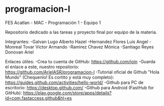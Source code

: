 # programacion-I

FES Acatlan - MAC - Programación 1 - Equipo 1

Repositorio dedicado a las tareas y proyecto final por equipo de la materia.

Integrantes:
-Galvan Lugo Alberto Hazel
-Hernandez Flores Luis Angel
-Monreal Tovar Victor Armando
-Ramirez Chavez Mónica
-Santiago Reyes Donovan Ariel

Enlaces útiles:
-Crea tu cuenta de GitHub: https://github.com/join
-Guarda el enlace a este, nuestro repositorio: https://github.com/ArielASR/programacion-I
-Tutorial oficial de Github "Hola Mundo" (Chequenlo! Es cortito y está muy completo): https://guides.github.com/activities/hello-world/
-Github para PC de escritorio: https://desktop.github.com/
-Github para Android (FastHub for GitHub): https://play.google.com/store/apps/details?id=com.fastaccess.github&hl=es
